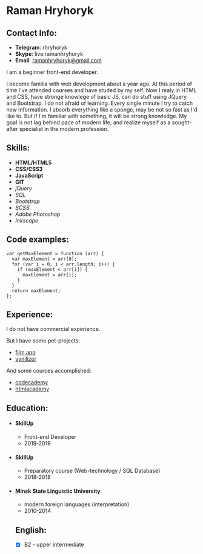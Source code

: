 # Raman Hryhoryk

## Contact Info:

+ **Telegram**: rhryhoryk
+ **Skype**: live:ramanhryhoryk
+ **Email**: ramanhryhoryk@gmail.com

I am a beginner front-end developer.

I become familia with web development about a year ago. At this period of time I've attended courses and have studed by my self. 
Now I realy in HTML and CSS, have stronge knowlege of basic JS, can do stuff using JQuery and Bootstrap.
I do not afraid of learning.  Every single minute I try to catch new information. 
I absorb everything like a sponge, may be not so fast as I'd like to. But if I'm familiar with something, it will be strong knowledge.
My goal is not lag behind pace of modern life, and realize myself as a sought-after specialist in the modern profession.

## Skills:

+ **HTML/HTML5**
+ **CSS/CSS3**
+ **JavaScript**
+ **GIT**
+ *jQuery*
+ *SQL*
+ *Bootstrap*
+ *SCSS*
+ *Adobe Photoshop*
+ *Inkscape*

## Code examples:

```
var getMaxElement = function (arr) {
  var maxElement = arr[0];
  for (var i = 0; i < arr.length; i++) {
    if (maxElement < arr[i]) {
      maxElement = arr[i];
    }
  }
  return maxElement;
};
```

## Experience:


I do not have commercial experience. 


But I have some pet-projects: 

+ [film app](https://rhryhoryk.github.io/FilmApp)
+ [vynilizer](https://rhryhoryk.github.io/Vynilizer)


And some cources accomplished: 

+ [codecademy](https://www.codecademy.com/profiles/rhryhoryk)
+ [htmlacademy](https://htmlacademy.ru/profile/rhryhoryk)

## Education:

+ #### SkillUp
  + Front-end Developer
  + 2019-2019
+ #### SkillUp
  + Preparatory course (Web-technology / SQL Database)
  + 2018-2018
+ #### Minsk State Linguistic University
  + modern foreign languages (interpretation)
  + 2010-2014

  ## English:

  - [x] B2 - upper intermediate
